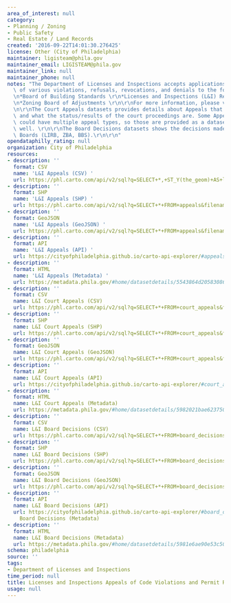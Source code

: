 ```yaml
---
area_of_interest: null
category:
- Planning / Zoning
- Public Safety
- Real Estate / Land Records
created: '2016-09-22T14:01:30.276425'
license: Other (City of Philadelphia)
maintainer: ligisteam@phila.gov
maintainer_email: LIGISTEAM@phila.gov
maintainer_link: null
maintainer_phone: null
notes: "The Department of Licenses and Inspections accepts applications for appeals\
  \ of various violations, refusals, revocations, and denials to the following Boards:\r\
  \n*Board of Building Standards \r\n*Licenses and Inspections (L&I) Review Board\r\
  \n*Zoning Board of Adjustments \r\n\r\nFor more information, please visit http://www.phila.gov/li/Pages/Appeals.aspx\r\
  \n\r\nThe Court Appeals datasets provides details about Appeals that went to court\
  \ and what the status/results of the court proceedings are. Some Appeal numbers\
  \ could have multiple appeal types, so those are provided as a dataset below as\
  \ well. \r\n\r\nThe Board Decisions datasets shows the decisions made by the Appeal\
  \ Boards (LIRB, ZBA, BBS).\r\n\r\n"
opendataphilly_rating: null
organization: City of Philadelphia
resources:
- description: ''
  format: CSV
  name: 'L&I Appeals (CSV) '
  url: https://phl.carto.com/api/v2/sql?q=SELECT+*,+ST_Y(the_geom)+AS+lat,+ST_X(the_geom)+AS+lng+FROM+appeals&filename=appeals&format=csv&skipfields=cartodb_id
- description: ''
  format: SHP
  name: 'L&I Appeals (SHP) '
  url: https://phl.carto.com/api/v2/sql?q=SELECT+*+FROM+appeals&filename=appeals&format=shp&skipfields=cartodb_id
- description: ''
  format: GeoJSON
  name: 'L&I Appeals (GeoJSON) '
  url: https://phl.carto.com/api/v2/sql?q=SELECT+*+FROM+appeals&filename=appeals&format=geojson&skipfields=cartodb_id
- description: ''
  format: API
  name: 'L&I Appeals (API) '
  url: https://cityofphiladelphia.github.io/carto-api-explorer/#appeals
- description: ''
  format: HTML
  name: 'L&I Appeals (Metadata) '
  url: https://metadata.phila.gov/#home/datasetdetails/5543864d20583086178c4e9c/representationdetails/5e9751361ed3930016d62645/
- description: ''
  format: CSV
  name: L&I Court Appeals (CSV)
  url: https://phl.carto.com/api/v2/sql?q=SELECT+*+FROM+court_appeals&filename=court_appeals&format=csv&skipfields=cartodb_id
- description: ''
  format: SHP
  name: L&I Court Appeals (SHP)
  url: https://phl.carto.com/api/v2/sql?q=SELECT+*+FROM+court_appeals&filename=court_appeals&format=shp&skipfields=cartodb_id
- description: ''
  format: GeoJSON
  name: L&I Court Appeals (GeoJSON)
  url: https://phl.carto.com/api/v2/sql?q=SELECT+*+FROM+court_appeals&filename=court_appeals&format=geojson&skipfields=cartodb_id
- description: ''
  format: API
  name: L&I Court Appeals (API)
  url: https://cityofphiladelphia.github.io/carto-api-explorer/#court_appeals
- description: ''
  format: HTML
  name: L&I Court Appeals (Metadata)
  url: https://metadata.phila.gov/#home/datasetdetails/5982021bae62375051e8e369/representationdetails/5e98979c1c7151001706ef09/
- description: ''
  format: CSV
  name: L&I Board Decisions (CSV)
  url: https://phl.carto.com/api/v2/sql?q=SELECT+*+FROM+board_decisions&filename=board_decisions&format=csv&skipfields=cartodb_id
- description: ''
  format: SHP
  name: L&I Board Decisions (SHP)
  url: https://phl.carto.com/api/v2/sql?q=SELECT+*+FROM+board_decisions&filename=board_decisions&format=shp&skipfields=cartodb_id
- description: ''
  format: GeoJSON
  name: L&I Board Decisions (GeoJSON)
  url: https://phl.carto.com/api/v2/sql?q=SELECT+*+FROM+board_decisions&filename=board_decisions&format=geojson&skipfields=cartodb_id
- description: ''
  format: API
  name: L&I Board Decisions (API)
  url: https://cityofphiladelphia.github.io/carto-api-explorer/#board_decisions L&I
    Board Decisions (Metadata)
- description: ''
  format: HTML
  name: L&I Board Decisions (Metadata)
  url: https://metadata.phila.gov/#home/datasetdetails/5981e6ae90e53c5054148db1/representationdetails/5e9864449452850017b87407/
schema: philadelphia
source: ''
tags:
- Department of Licenses and Inspections
time_period: null
title: Licenses and Inspections Appeals of Code Violations and Permit Refusals
usage: null
---
```

